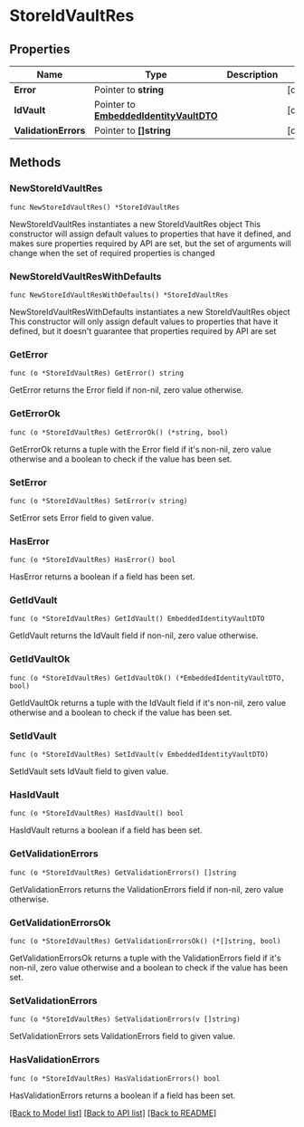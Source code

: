# StoreIdVaultRes

## Properties

Name | Type | Description | Notes
------------ | ------------- | ------------- | -------------
**Error** | Pointer to **string** |  | [optional] 
**IdVault** | Pointer to [**EmbeddedIdentityVaultDTO**](EmbeddedIdentityVaultDTO.md) |  | [optional] 
**ValidationErrors** | Pointer to **[]string** |  | [optional] 

## Methods

### NewStoreIdVaultRes

`func NewStoreIdVaultRes() *StoreIdVaultRes`

NewStoreIdVaultRes instantiates a new StoreIdVaultRes object
This constructor will assign default values to properties that have it defined,
and makes sure properties required by API are set, but the set of arguments
will change when the set of required properties is changed

### NewStoreIdVaultResWithDefaults

`func NewStoreIdVaultResWithDefaults() *StoreIdVaultRes`

NewStoreIdVaultResWithDefaults instantiates a new StoreIdVaultRes object
This constructor will only assign default values to properties that have it defined,
but it doesn't guarantee that properties required by API are set

### GetError

`func (o *StoreIdVaultRes) GetError() string`

GetError returns the Error field if non-nil, zero value otherwise.

### GetErrorOk

`func (o *StoreIdVaultRes) GetErrorOk() (*string, bool)`

GetErrorOk returns a tuple with the Error field if it's non-nil, zero value otherwise
and a boolean to check if the value has been set.

### SetError

`func (o *StoreIdVaultRes) SetError(v string)`

SetError sets Error field to given value.

### HasError

`func (o *StoreIdVaultRes) HasError() bool`

HasError returns a boolean if a field has been set.

### GetIdVault

`func (o *StoreIdVaultRes) GetIdVault() EmbeddedIdentityVaultDTO`

GetIdVault returns the IdVault field if non-nil, zero value otherwise.

### GetIdVaultOk

`func (o *StoreIdVaultRes) GetIdVaultOk() (*EmbeddedIdentityVaultDTO, bool)`

GetIdVaultOk returns a tuple with the IdVault field if it's non-nil, zero value otherwise
and a boolean to check if the value has been set.

### SetIdVault

`func (o *StoreIdVaultRes) SetIdVault(v EmbeddedIdentityVaultDTO)`

SetIdVault sets IdVault field to given value.

### HasIdVault

`func (o *StoreIdVaultRes) HasIdVault() bool`

HasIdVault returns a boolean if a field has been set.

### GetValidationErrors

`func (o *StoreIdVaultRes) GetValidationErrors() []string`

GetValidationErrors returns the ValidationErrors field if non-nil, zero value otherwise.

### GetValidationErrorsOk

`func (o *StoreIdVaultRes) GetValidationErrorsOk() (*[]string, bool)`

GetValidationErrorsOk returns a tuple with the ValidationErrors field if it's non-nil, zero value otherwise
and a boolean to check if the value has been set.

### SetValidationErrors

`func (o *StoreIdVaultRes) SetValidationErrors(v []string)`

SetValidationErrors sets ValidationErrors field to given value.

### HasValidationErrors

`func (o *StoreIdVaultRes) HasValidationErrors() bool`

HasValidationErrors returns a boolean if a field has been set.


[[Back to Model list]](../README.md#documentation-for-models) [[Back to API list]](../README.md#documentation-for-api-endpoints) [[Back to README]](../README.md)



